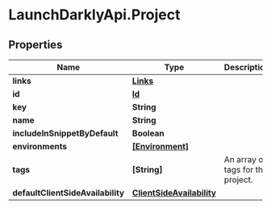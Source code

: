 # LaunchDarklyApi.Project

## Properties
Name | Type | Description | Notes
------------ | ------------- | ------------- | -------------
**links** | [**Links**](Links.md) |  | [optional] 
**id** | [**Id**](Id.md) |  | [optional] 
**key** | **String** |  | [optional] 
**name** | **String** |  | [optional] 
**includeInSnippetByDefault** | **Boolean** |  | [optional] 
**environments** | [**[Environment]**](Environment.md) |  | [optional] 
**tags** | **[String]** | An array of tags for this project. | [optional] 
**defaultClientSideAvailability** | [**ClientSideAvailability**](ClientSideAvailability.md) |  | [optional] 


